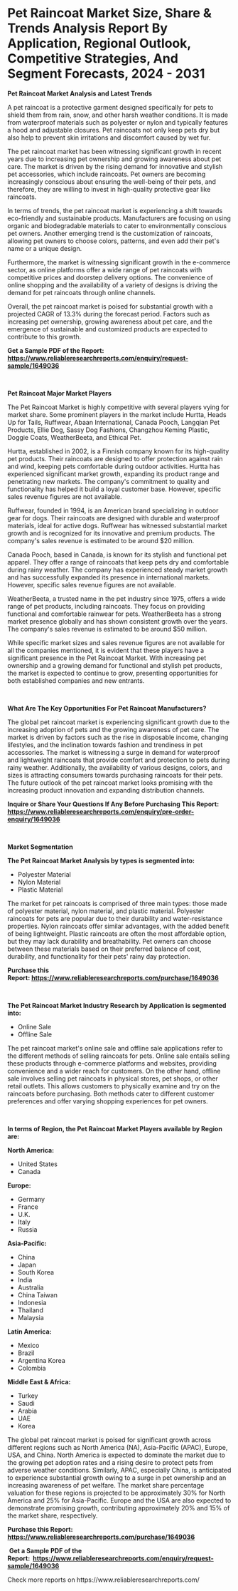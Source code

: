 <p><h1>Pet Raincoat Market Size, Share & Trends Analysis Report By Application, Regional Outlook, Competitive Strategies, And Segment Forecasts, 2024 - 2031</h1></p><p><strong>Pet Raincoat Market Analysis and Latest Trends</strong></p>
<p><p>A pet raincoat is a protective garment designed specifically for pets to shield them from rain, snow, and other harsh weather conditions. It is made from waterproof materials such as polyester or nylon and typically features a hood and adjustable closures. Pet raincoats not only keep pets dry but also help to prevent skin irritations and discomfort caused by wet fur.</p><p>The pet raincoat market has been witnessing significant growth in recent years due to increasing pet ownership and growing awareness about pet care. The market is driven by the rising demand for innovative and stylish pet accessories, which include raincoats. Pet owners are becoming increasingly conscious about ensuring the well-being of their pets, and therefore, they are willing to invest in high-quality protective gear like raincoats.</p><p>In terms of trends, the pet raincoat market is experiencing a shift towards eco-friendly and sustainable products. Manufacturers are focusing on using organic and biodegradable materials to cater to environmentally conscious pet owners. Another emerging trend is the customization of raincoats, allowing pet owners to choose colors, patterns, and even add their pet's name or a unique design.</p><p>Furthermore, the market is witnessing significant growth in the e-commerce sector, as online platforms offer a wide range of pet raincoats with competitive prices and doorstep delivery options. The convenience of online shopping and the availability of a variety of designs is driving the demand for pet raincoats through online channels.</p><p>Overall, the pet raincoat market is poised for substantial growth with a projected CAGR of 13.3% during the forecast period. Factors such as increasing pet ownership, growing awareness about pet care, and the emergence of sustainable and customized products are expected to contribute to this growth.</p></p>
<p><strong>Get a Sample PDF of the Report:&nbsp; <a href="https://www.reliableresearchreports.com/enquiry/request-sample/1649036">https://www.reliableresearchreports.com/enquiry/request-sample/1649036</a></strong></p>
<p>&nbsp;</p>
<p><strong>Pet Raincoat Major Market Players</strong></p>
<p><p>The Pet Raincoat Market is highly competitive with several players vying for market share. Some prominent players in the market include Hurtta, Heads Up for Tails, Ruffwear, Abaan International, Canada Pooch, Langqian Pet Products, Ellie Dog, Sassy Dog Fashions, Changzhou Keming Plastic, Doggie Coats, WeatherBeeta, and Ethical Pet.</p><p>Hurtta, established in 2002, is a Finnish company known for its high-quality pet products. Their raincoats are designed to offer protection against rain and wind, keeping pets comfortable during outdoor activities. Hurtta has experienced significant market growth, expanding its product range and penetrating new markets. The company's commitment to quality and functionality has helped it build a loyal customer base. However, specific sales revenue figures are not available.</p><p>Ruffwear, founded in 1994, is an American brand specializing in outdoor gear for dogs. Their raincoats are designed with durable and waterproof materials, ideal for active dogs. Ruffwear has witnessed substantial market growth and is recognized for its innovative and premium products. The company's sales revenue is estimated to be around $20 million.</p><p>Canada Pooch, based in Canada, is known for its stylish and functional pet apparel. They offer a range of raincoats that keep pets dry and comfortable during rainy weather. The company has experienced steady market growth and has successfully expanded its presence in international markets. However, specific sales revenue figures are not available.</p><p>WeatherBeeta, a trusted name in the pet industry since 1975, offers a wide range of pet products, including raincoats. They focus on providing functional and comfortable rainwear for pets. WeatherBeeta has a strong market presence globally and has shown consistent growth over the years. The company's sales revenue is estimated to be around $50 million.</p><p>While specific market sizes and sales revenue figures are not available for all the companies mentioned, it is evident that these players have a significant presence in the Pet Raincoat Market. With increasing pet ownership and a growing demand for functional and stylish pet products, the market is expected to continue to grow, presenting opportunities for both established companies and new entrants.</p></p>
<p>&nbsp;</p>
<p><strong>What Are The Key Opportunities For Pet Raincoat Manufacturers?</strong></p>
<p><p>The global pet raincoat market is experiencing significant growth due to the increasing adoption of pets and the growing awareness of pet care. The market is driven by factors such as the rise in disposable income, changing lifestyles, and the inclination towards fashion and trendiness in pet accessories. The market is witnessing a surge in demand for waterproof and lightweight raincoats that provide comfort and protection to pets during rainy weather. Additionally, the availability of various designs, colors, and sizes is attracting consumers towards purchasing raincoats for their pets. The future outlook of the pet raincoat market looks promising with the increasing product innovation and expanding distribution channels.</p></p>
<p><strong>Inquire or Share Your Questions If Any Before Purchasing This Report: <a href="https://www.reliableresearchreports.com/enquiry/pre-order-enquiry/1649036">https://www.reliableresearchreports.com/enquiry/pre-order-enquiry/1649036</a></strong></p>
<p>&nbsp;</p>
<p><strong>Market Segmentation</strong></p>
<p><strong>The Pet Raincoat Market Analysis by types is segmented into:</strong></p>
<p><ul><li>Polyester Material</li><li>Nylon Material</li><li>Plastic Material</li></ul></p>
<p><p>The market for pet raincoats is comprised of three main types: those made of polyester material, nylon material, and plastic material. Polyester raincoats for pets are popular due to their durability and water-resistance properties. Nylon raincoats offer similar advantages, with the added benefit of being lightweight. Plastic raincoats are often the most affordable option, but they may lack durability and breathability. Pet owners can choose between these materials based on their preferred balance of cost, durability, and functionality for their pets' rainy day protection.</p></p>
<p><strong>Purchase this Report:&nbsp;<a href="https://www.reliableresearchreports.com/purchase/1649036">https://www.reliableresearchreports.com/purchase/1649036</a></strong></p>
<p>&nbsp;</p>
<p><strong>The Pet Raincoat Market Industry Research by Application is segmented into:</strong></p>
<p><ul><li>Online Sale</li><li>Offline Sale</li></ul></p>
<p><p>The pet raincoat market's online sale and offline sale applications refer to the different methods of selling raincoats for pets. Online sale entails selling these products through e-commerce platforms and websites, providing convenience and a wider reach for customers. On the other hand, offline sale involves selling pet raincoats in physical stores, pet shops, or other retail outlets. This allows customers to physically examine and try on the raincoats before purchasing. Both methods cater to different customer preferences and offer varying shopping experiences for pet owners.</p></p>
<p>&nbsp;</p>
<p><strong>In terms of Region, the Pet Raincoat Market Players available by Region are:</strong></p>
<p>
    <p> <strong> North America: </strong>
        <ul>
            <li>United States</li>
            <li>Canada</li>
        </ul>
        </p> 
    <p> <strong> Europe: </strong>
        <ul>
            <li>Germany</li>
            <li>France</li>
            <li>U.K.</li>
            <li>Italy</li>
            <li>Russia</li>
        </ul>
        </p> 
    <p> <strong> Asia-Pacific: </strong>
        <ul>
            <li>China</li>
            <li>Japan</li>
            <li>South Korea</li>
            <li>India</li>
            <li>Australia</li>
            <li>China Taiwan</li>
            <li>Indonesia</li>
            <li>Thailand</li>
            <li>Malaysia</li>
        </ul>
        </p> 
    <p> <strong> Latin America: </strong>
        <ul>
            <li>Mexico</li>
            <li>Brazil</li>
            <li>Argentina Korea</li>
            <li>Colombia</li>
        </ul>
        </p> 
    <p> <strong> Middle East & Africa: </strong>
        <ul>
            <li>Turkey</li>
            <li>Saudi</li>
            <li>Arabia</li>
            <li>UAE</li>
            <li>Korea</li>
        </ul>
    </p>
    </p>
<p><p>The global pet raincoat market is poised for significant growth across different regions such as North America (NA), Asia-Pacific (APAC), Europe, USA, and China. North America is expected to dominate the market due to the growing pet adoption rates and a rising desire to protect pets from adverse weather conditions. Similarly, APAC, especially China, is anticipated to experience substantial growth owing to a surge in pet ownership and an increasing awareness of pet welfare. The market share percentage valuation for these regions is projected to be approximately 30% for North America and 25% for Asia-Pacific. Europe and the USA are also expected to demonstrate promising growth, contributing approximately 20% and 15% of the market share, respectively.</p></p>
<p><strong>Purchase this Report: <a href="https://www.reliableresearchreports.com/purchase/1649036">https://www.reliableresearchreports.com/purchase/1649036</a></strong></p>
<p>&nbsp;<strong>Get a Sample PDF of the Report:&nbsp;&nbsp;<a href="https://www.reliableresearchreports.com/enquiry/request-sample/1649036">https://www.reliableresearchreports.com/enquiry/request-sample/1649036</a></strong></p>
<p><strong></strong></p>
<p>Check more reports on https://www.reliableresearchreports.com/</p>